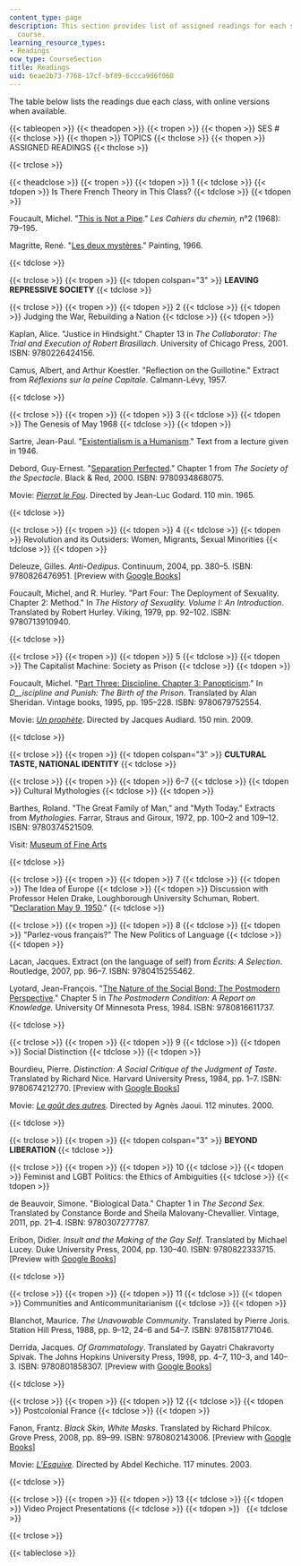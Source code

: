 ```yaml
---
content_type: page
description: This section provides list of assigned readings for each session of the
  course.
learning_resource_types:
- Readings
ocw_type: CourseSection
title: Readings
uid: 6eae2b73-7768-17cf-bf89-6ccca9d6f060
---
```


The table below lists the readings due each class, with online versions when available.

{{< tableopen >}}
{{< theadopen >}}
{{< tropen >}}
{{< thopen >}}
SES #
{{< thclose >}}
{{< thopen >}}
TOPICS
{{< thclose >}}
{{< thopen >}}
ASSIGNED READINGS
{{< thclose >}}

{{< trclose >}}

{{< theadclose >}}
{{< tropen >}}
{{< tdopen >}}
1
{{< tdclose >}}
{{< tdopen >}}
Is There French Theory in This Class?
{{< tdclose >}}
{{< tdopen >}}


Foucault, Michel. "[This is Not a Pipe](http://individual.utoronto.ca/bmclean/hermeneutics/foucault_suppl/this_is_not_a_pipe.htm)." _Les Cahiers du chemin,_ n°2 (1968): 79–195.

Magritte, René. "[Les deux mystères](http://www.mattesonart.com/Blog/ViewPost.aspx?pageid=1&ItemID=93&mid=1)." Painting, 1966.


{{< tdclose >}}

{{< trclose >}}
{{< tropen >}}
{{< tdopen colspan="3" >}}
**LEAVING REPRESSIVE SOCIETY**
{{< tdclose >}}

{{< trclose >}}
{{< tropen >}}
{{< tdopen >}}
2
{{< tdclose >}}
{{< tdopen >}}
Judging the War, Rebuilding a Nation
{{< tdclose >}}
{{< tdopen >}}


Kaplan, Alice. "Justice in Hindsight." Chapter 13 in _The Collaborator: The Trial and Execution of Robert Brasillach_. University of Chicago Press, 2001. ISBN: 9780226424156.

Camus, Albert, and Arthur Koestler. "Reflection on the Guillotine." Extract from _Réflexions sur la peine Capitale_. Calmann-Lévy, 1957.


{{< tdclose >}}

{{< trclose >}}
{{< tropen >}}
{{< tdopen >}}
3
{{< tdclose >}}
{{< tdopen >}}
The Genesis of May 1968
{{< tdclose >}}
{{< tdopen >}}


Sartre, Jean-Paul. "[Existentialism is a Humanism](http://www.marxists.org/reference/archive/sartre/works/exist/sartre.htm)." Text from a lecture given in 1946.

Debord, Guy-Ernest. "[Separation Perfected](http://library.nothingness.org/articles/SI/en/display/16)." Chapter 1 from _The Society of the Spectacle_. Black & Red, 2000. ISBN: 9780934868075.

Movie: [_Pierrot le Fou_](http://en.wikipedia.org/wiki/Pierrot_le_Fou). Directed by Jean-Luc Godard. 110 min. 1965.


{{< tdclose >}}

{{< trclose >}}
{{< tropen >}}
{{< tdopen >}}
4
{{< tdclose >}}
{{< tdopen >}}
Revolution and its Outsiders: Women, Migrants, Sexual Minorities
{{< tdclose >}}
{{< tdopen >}}


Deleuze, Gilles. _Anti-Oedipus_. Continuum, 2004, pp. 380–5. ISBN: 9780826476951. \[Preview with [Google Books](http://books.google.com/books?id=WvvQfxvGfpYC&pg=PA382=onepage)\]

Foucault, Michel, and R. Hurley. "Part Four: The Deployment of Sexuality. Chapter 2: Method." In _The History of Sexuality. Volume I: An Introduction_. Translated by Robert Hurley. Viking, 1979, pp. 92–102. ISBN: 9780713910940.


{{< tdclose >}}

{{< trclose >}}
{{< tropen >}}
{{< tdopen >}}
5
{{< tdclose >}}
{{< tdopen >}}
The Capitalist Machine: Society as Prison
{{< tdclose >}}
{{< tdopen >}}


Foucault, Michel. "[Part Three: Discipline. Chapter 3: Panopticism](https://whatsmartgrlsrreadingtoday.wordpress.com/2011/01/30/discipline-and-punish-part-three-panopticism-3-1/)." In _D__iscipline and Punish: The Birth of the Prison_. Translated by Alan Sheridan. Vintage books, 1995, pp. 195–228. ISBN: 9780679752554.

Movie: [_Un prophète_](http://en.wikipedia.org/wiki/Un_proph%C3%A8te). Directed by Jacques Audiard. 150 min. 2009.


{{< tdclose >}}

{{< trclose >}}
{{< tropen >}}
{{< tdopen colspan="3" >}}
**CULTURAL TASTE, NATIONAL IDENTITY**
{{< tdclose >}}

{{< trclose >}}
{{< tropen >}}
{{< tdopen >}}
6–7
{{< tdclose >}}
{{< tdopen >}}
Cultural Mythologies
{{< tdclose >}}
{{< tdopen >}}


Barthes, Roland. "The Great Family of Man," and "Myth Today." Extracts from _Mythologies_. Farrar, Straus and Giroux, 1972, pp. 100–2 and 109–12. ISBN: 9780374521509.

Visit: [Museum of Fine Arts](http://www.mfa.org/)


{{< tdclose >}}

{{< trclose >}}
{{< tropen >}}
{{< tdopen >}}
7
{{< tdclose >}}
{{< tdopen >}}
The Idea of Europe
{{< tdclose >}}
{{< tdopen >}}
Discussion with Professor Helen Drake, Loughborough University Schuman, Robert. "[Declaration May 9, 1950](http://www.robert-schuman.eu/declaration_9mai.php)."
{{< tdclose >}}

{{< trclose >}}
{{< tropen >}}
{{< tdopen >}}
8
{{< tdclose >}}
{{< tdopen >}}
"Parlez-vous français?" The New Politics of Language
{{< tdclose >}}
{{< tdopen >}}


Lacan, Jacques. Extract (on the language of self) from _Écrits: A Selection_. Routledge, 2007, pp. 96–7. ISBN: 9780415255462.

Lyotard, Jean-François. "[The Nature of the Social Bond: The Postmodern Perspective](http://www.marxists.org/reference/subject/philosophy/works/fr/lyotard.htm)." Chapter 5 in _The Postmodern Condition: A Report on Knowledge._ University Of Minnesota Press, 1984. ISBN: 9780816611737.


{{< tdclose >}}

{{< trclose >}}
{{< tropen >}}
{{< tdopen >}}
9
{{< tdclose >}}
{{< tdopen >}}
Social Distinction
{{< tdclose >}}
{{< tdopen >}}


Bourdieu, Pierre. _Distinction: A Social Critique of the Judgment of Taste_. Translated by Richard Nice. Harvard University Press, 1984, pp. 1–7. ISBN: 9780674212770. \[Preview with [Google Books](http://books.google.com/books?id=nVaS6gS9Jz4C&pg=PA1#v=onepage)\]

Movie: [_Le goût des autres_](http://en.wikipedia.org/wiki/Le_go%C3%BBt_des_autres). Directed by Agnès Jaoui. 112 minutes. 2000.


{{< tdclose >}}

{{< trclose >}}
{{< tropen >}}
{{< tdopen colspan="3" >}}
**BEYOND LIBERATION**
{{< tdclose >}}

{{< trclose >}}
{{< tropen >}}
{{< tdopen >}}
10
{{< tdclose >}}
{{< tdopen >}}
Feminist and LGBT Politics: the Ethics of Ambiguities
{{< tdclose >}}
{{< tdopen >}}


de Beauvoir, Simone. "Biological Data." Chapter 1 in _The Second Sex_. Translated by Constance Borde and Sheila Malovany-Chevallier. Vintage, 2011, pp. 21–4. ISBN: 9780307277787.

Eribon, Didier. _Insult and the Making of the Gay Self_. Translated by Michael Lucey. Duke University Press, 2004, pp. 130–40. ISBN: 9780822333715. \[Preview with [Google Books](http://books.google.com/books?id=16l54RK1wzkC&pg=PR156#v=onepage)\]


{{< tdclose >}}

{{< trclose >}}
{{< tropen >}}
{{< tdopen >}}
11
{{< tdclose >}}
{{< tdopen >}}
Communities and Anticommunitarianism
{{< tdclose >}}
{{< tdopen >}}


Blanchot, Maurice. _The Unavowable Community_. Translated by Pierre Joris. Station Hill Press, 1988, pp. 9–12, 24–6 and 54–7. ISBN: 9781581771046.

Derrida, Jacques. _Of Grammatology_. Translated by Gayatri Chakravorty Spivak. The Johns Hopkins University Press, 1998, pp. 4–7, 110–3, and 140–3. ISBN: 9780801858307. \[Preview with [Google Books](http://books.google.com/books?id=7TDSAQAAQBAJ&pg=PA4=onepage)\]


{{< tdclose >}}

{{< trclose >}}
{{< tropen >}}
{{< tdopen >}}
12
{{< tdclose >}}
{{< tdopen >}}
Postcolonial France
{{< tdclose >}}
{{< tdopen >}}


Fanon, Frantz. _Black Skin, White Masks_. Translated by Richard Philcox. Grove Press, 2008, pp. 89–99. ISBN: 9780802143006. \[Preview with [Google Books](http://books.google.com/books?id=m5ysTujFqbgC&pg=PA89#v=onepage)\]

Movie: [_L’Esquive_](http://en.wikipedia.org/wiki/L%27Esquive). Directed by Abdel Kechiche. 117 minutes. 2003.


{{< tdclose >}}

{{< trclose >}}
{{< tropen >}}
{{< tdopen >}}
13
{{< tdclose >}}
{{< tdopen >}}
Video Project Presentations
{{< tdclose >}}
{{< tdopen >}}
 
{{< tdclose >}}

{{< trclose >}}

{{< tableclose >}}